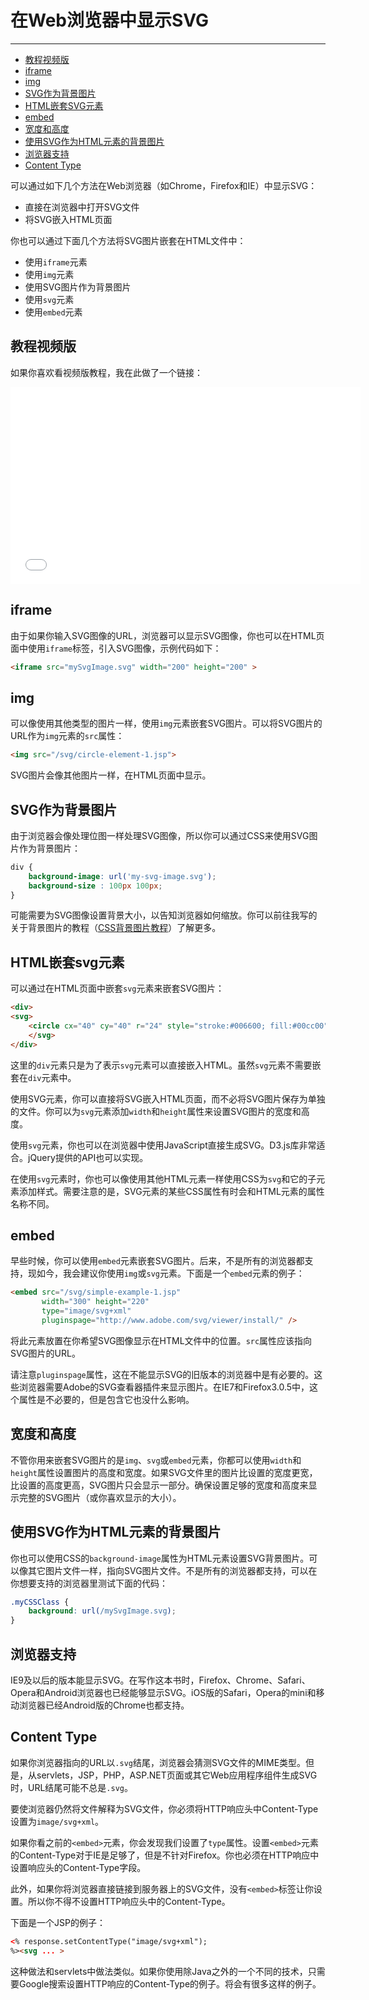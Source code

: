# 在Web浏览器中显示SVG
***
> 
* [教程视频版](#教程视频版)
* [iframe](#iframe)
* [img](#img)
* [SVG作为背景图片](#SVG作为背景图片)
* [HTML嵌套SVG元素](#HTML嵌套SVG元素)
* [embed](#embed)
* [宽度和高度](#宽度和高度)
* [使用SVG作为HTML元素的背景图片](#使用SVG作为HTML元素的背景图片)
* [浏览器支持](#浏览器支持)
* [Content Type](#Content-Type)

可以通过如下几个方法在Web浏览器（如Chrome，Firefox和IE）中显示SVG：

* 直接在浏览器中打开SVG文件
* 将SVG嵌入HTML页面

你也可以通过下面几个方法将SVG图片嵌套在HTML文件中：

* 使用`iframe`元素
* 使用`img`元素
* 使用SVG图片作为背景图片
* 使用`svg`元素
* 使用`embed`元素

## 教程视频版

如果你喜欢看视频版教程，我在此做了一个链接：

<iframe width="560" height="315" src="//www.youtube.com/embed/ETnIHQHneUE?list=PLL8woMHwr36F2tCFnWTbVBQAGQ6nTcXOO" frameborder="0" allowfullscreen="" class="DRAGDIS_VIDEO DRAGDIS_iframe"></iframe>

## iframe

由于如果你输入SVG图像的URL，浏览器可以显示SVG图像，你也可以在HTML页面中使用`iframe`标签，引入SVG图像，示例代码如下：
```html
<iframe src="mySvgImage.svg" width="200" height="200" >
```

## img

可以像使用其他类型的图片一样，使用`img`元素嵌套SVG图片。可以将SVG图片的URL作为`img`元素的`src`属性：
```html
<img src="/svg/circle-element-1.jsp">
```
SVG图片会像其他图片一样，在HTML页面中显示。

## SVG作为背景图片

由于浏览器会像处理位图一样处理SVG图像，所以你可以通过CSS来使用SVG图片作为背景图片：
```css
div {
	background-image: url('my-svg-image.svg');
	background-size : 100px 100px;
}
```
可能需要为SVG图像设置背景大小，以告知浏览器如何缩放。你可以前往我写的关于背景图片的教程（[CSS背景图片教程](http://tutorials.jenkov.com/css/background-image.html)）了解更多。

## HTML嵌套svg元素

可以通过在HTML页面中嵌套`svg`元素来嵌套SVG图片：
```html
<div>
<svg>
    <circle cx="40" cy="40" r="24" style="stroke:#006600; fill:#00cc00"/>
    </svg>
</div>
```
这里的`div`元素只是为了表示`svg`元素可以直接嵌入HTML。虽然`svg`元素不需要嵌套在`div`元素中。

使用SVG元素，你可以直接将SVG嵌入HTML页面，而不必将SVG图片保存为单独的文件。你可以为`svg`元素添加`width`和`height`属性来设置SVG图片的宽度和高度。

使用`svg`元素，你也可以在浏览器中使用JavaScript直接生成SVG。D3.js库非常适合。jQuery提供的API也可以实现。

在使用`svg`元素时，你也可以像使用其他HTML元素一样使用CSS为`svg`和它的子元素添加样式。需要注意的是，SVG元素的某些CSS属性有时会和HTML元素的属性名称不同。

## embed

早些时候，你可以使用`embed`元素嵌套SVG图片。后来，不是所有的浏览器都支持，现如今，我会建议你使用`img`或`svg`元素。下面是一个`embed`元素的例子：

```html
<embed src="/svg/simple-example-1.jsp"
       width="300" height="220"
       type="image/svg+xml"
       pluginspage="http://www.adobe.com/svg/viewer/install/" />
```

将此元素放置在你希望SVG图像显示在HTML文件中的位置。`src`属性应该指向SVG图片的URL。

请注意`pluginspage`属性，这在不能显示SVG的旧版本的浏览器中是有必要的。这些浏览器需要Adobe的SVG查看器插件来显示图片。在IE7和Firefox3.0.5中，这个属性是不必要的，但是包含它也没什么影响。

## 宽度和高度

不管你用来嵌套SVG图片的是`img`、`svg`或`embed`元素，你都可以使用`width`和`height`属性设置图片的高度和宽度。如果SVG文件里的图片比设置的宽度更宽，比设置的高度更高，SVG图片只会显示一部分。确保设置足够的宽度和高度来显示完整的SVG图片（或你喜欢显示的大小）。

## 使用SVG作为HTML元素的背景图片

你也可以使用CSS的`background-image`属性为HTML元素设置SVG背景图片。可以像其它图片文件一样，指向SVG图片文件。不是所有的浏览器都支持，可以在你想要支持的浏览器里测试下面的代码：

```css
.myCSSClass {
	background: url(/mySvgImage.svg);
}
```

## 浏览器支持

IE9及以后的版本能显示SVG。在写作这本书时，Firefox、Chrome、Safari、Opera和Android浏览器也已经能够显示SVG。iOS版的Safari，Opera的mini和移动浏览器已经Android版的Chrome也都支持。

## Content Type

如果你浏览器指向的URL以`.svg`结尾，浏览器会猜测SVG文件的MIME类型。但是，从servlets，JSP，PHP，ASP.NET页面或其它Web应用程序组件生成SVG时，URL结尾可能不总是`.svg`。

要使浏览器仍然将文件解释为SVG文件，你必须将HTTP响应头中Content-Type设置为`image/svg+xml`。

如果你看之前的`<embed>`元素，你会发现我们设置了`type`属性。设置`<embed>`元素的Content-Type对于IE是足够了，但是不针对Firefox。你也必须在HTTP响应中设置响应头的Content-Type字段。

此外，如果你将浏览器直接链接到服务器上的SVG文件，没有`<embed>`标签让你设置。所以你不得不设置HTTP响应头中的Content-Type。

下面是一个JSP的例子：
```html
<% response.setContentType("image/svg+xml");
%><svg ... >
```

这种做法和servlets中做法类似。如果你使用除Java之外的一个不同的技术，只需要Google搜索设置HTTP响应的Content-Type的例子。将会有很多这样的例子。
